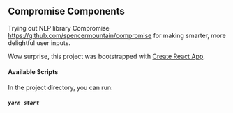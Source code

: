 ## Compromise Components

Trying out NLP library Compromise https://github.com/spencermountain/compromise for making smarter, more delightful user inputs. 

Wow surprise, this project was bootstrapped with [Create React App](https://github.com/facebook/create-react-app).

#### Available Scripts

In the project directory, you can run:

##### `yarn start`


